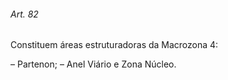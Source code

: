 
###### Art. 82
Constituem áreas estruturadoras da Macrozona 4:

– Partenon;
– Anel Viário e Zona Núcleo.
